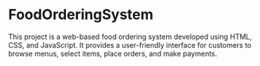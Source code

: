 # FoodOrderingSystem
This project is a web-based food ordering system developed using HTML, CSS, and JavaScript. It provides a user-friendly interface for customers to browse menus, select items, place orders, and make payments. 
